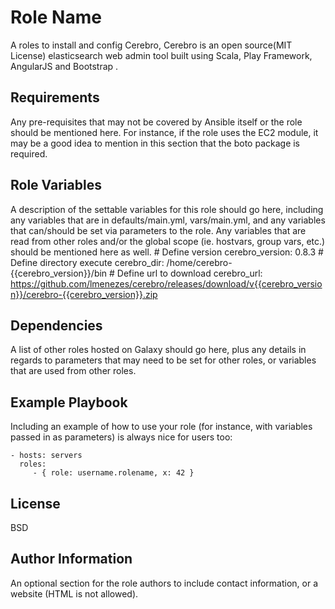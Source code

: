 Role Name
=========

A roles to install and config Cerebro, Cerebro is an open source(MIT License) elasticsearch web admin tool built using Scala, Play Framework, AngularJS and Bootstrap .

Requirements
------------

Any pre-requisites that may not be covered by Ansible itself or the role should be mentioned here. For instance, if the role uses the EC2 module, it may be a good idea to mention in this section that the boto package is required.

Role Variables
--------------

A description of the settable variables for this role should go here, including any variables that are in defaults/main.yml, vars/main.yml, and any variables that can/should be set via parameters to the role. Any variables that are read from other roles and/or the global scope (ie. hostvars, group vars, etc.) should be mentioned here as well.
    # Define version
      cerebro_version: 0.8.3
    # Define directory execute
      cerebro_dir: /home/cerebro-{{cerebro_version}}/bin
    # Define url to download
      cerebro_url: https://github.com/lmenezes/cerebro/releases/download/v{{cerebro_version}}/cerebro-{{cerebro_version}}.zip

Dependencies
------------

A list of other roles hosted on Galaxy should go here, plus any details in regards to parameters that may need to be set for other roles, or variables that are used from other roles.

Example Playbook
----------------

Including an example of how to use your role (for instance, with variables passed in as parameters) is always nice for users too:

    - hosts: servers
      roles:
         - { role: username.rolename, x: 42 }

License
-------

BSD

Author Information
------------------

An optional section for the role authors to include contact information, or a website (HTML is not allowed).

